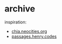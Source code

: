 # archive

inspiration:
- [chia.neocities.org](https://chia.neocities.org/index.html)
- [passages.henry.codes](https://passages.henry.codes/)